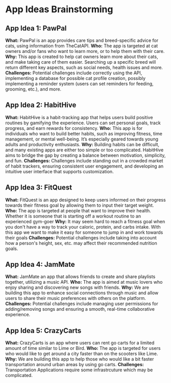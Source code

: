 # App Ideas Brainstorming
<!---
This format is here to give a base to go off of, but feel free to change the wording as you like!
-->
## App Idea 1: PawPal
**What:** PawPal is an app provides care tips and breed-specific advice for cats, using information from TheCatAPI.
**Who:** The app is targeted at cat owners and/or fans who want to learn more, or to help them with their care.
**Why:** This app is created to help cat owners learn more about their cats, and make taking care of them easier. Searching up a specific breed will return different key aspects, such as social needs, health issues and more.
**Challenges:** Potential challenges include correctly using the API, implementing a database for possible cat profile creation, possibly implementing a reminder system (users can set reminders for feeding, grooming, etc.), and more.

## App Idea 2: HabitHive
**What:** HabitHive is a habit-tracking app that helps users build positive routines by gamifying the experience. Users can set personal goals, track progress, and earn rewards for consistency.
**Who:** This app is for individuals who want to build better habits, such as improving fitness, time management, or mental well-being. It’s especially geared towards young adults and productivity enthusiasts.
**Why:** Building habits can be difficult, and many existing apps are either too simple or too complicated. HabitHive aims to bridge the gap by creating a balance between motivation, simplicity, and fun.
**Challenges:** Challenges include standing out in a crowded market of habit trackers, ensuring consistent user engagement, and developing an intuitive user interface that supports customization.

## App Idea 3: FitQuest
**What:** FitQuest is an app designed to keep users informed on their progress towards their fitness goal by allowing them to input their target weight.
**Who:** The app is targeted at people that want to improve their health. Whether it is someone that is starting off a workout routine to an experienced gym-goer
**Why:** It may seem hard to reach a fitness goal when you don't have a way to track your caloric, protein, and carbs intake. With this app we want to make it easy for someone to jump in and work towards their goals
**Challenges:** Potential challenges include taking into account how a person's height, sex, etc. may affect their recommended nutrition goals.

## App Idea 4: JamMate
**What:** JamMate an app that allows friends to create and share playlists together, utilizing a music API.
**Who:** The app is aimed at music lovers who enjoy sharing and discovering new songs with friends.
**Why:** We are building this app to enhance social connections through music and allow users to share their music preferences with others on the platform.
**Challenges:** Potential challenges include managing user permissions for adding/removing songs and ensuring a smooth, real-time collaborative experience.

## App Idea 5: CrazyCarts
**What:** CrazyCarts is an app where users can rent go carts for a limited amount of time similar to Lime or Bird.
**Who:** The app is targeted for users who would like to get around a city faster than on the scooters like Lime. 
**Why:** We are building this app to help those who would like a bit faster transportation around urban areas by using go carts. 
**Challenges:** Transportation Applications require some infrastrcuture which may be complicated. 

